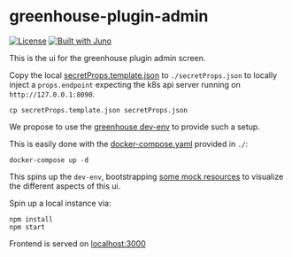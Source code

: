 # greenhouse-plugin-admin

[![License](https://img.shields.io/badge/License-Apache%202.0-blue.svg)](LICENSE)
[![Built with Juno](https://cloudoperators.github.io/juno/built-with-juno.svg)](https://github.com/cloudoperators/juno)

This is the ui for the greenhouse plugin admin screen.

Copy the local [secretProps.template.json](./secretProps.template.json) to `./secretProps.json` to locally inject a `props.endpoint` expecting the k8s api server running on `http://127.0.0.1:8090`.

```
cp secretProps.template.json secretProps.json
```

We propose to use the [greenhouse dev-env](https://github.com/cloudoperators/greenhouse-extensions/tree/main/dev-env) to provide such a setup.

This is easily done with the [docker-compose.yaml](./docker-compose.yaml) provided in `./`:

```
docker-compose up -d
```

This spins up the `dev-env`, bootstrapping [some mock resources](./bootstrap/) to visualize the different aspects of this ui.

Spin up a local instance via:

```
npm install
npm start
```

Frontend is served on [localhost:3000](http://localhost:3000)
